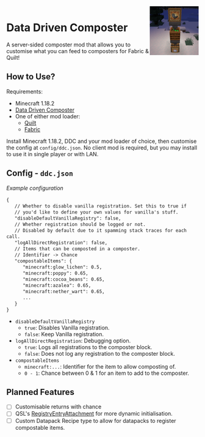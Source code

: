 <img width="128" src="src/main/resources/pack.png" alt="Data Driven Composter Icon" align="right"/>
<div align="left">

# Data Driven Composter

A server-sided composter mod that allows you to customise what you can feed to composters for Fabric & Quilt!

## How to Use?

Requirements:

- Minecraft 1.18.2
- [Data Driven Composter](https://github.com/the-glitch-network/data-driven-composter/releases)
- One of either mod loader:
    - [Quilt](https://quiltmc.org/install)
    - [Fabric](https://fabricmc.net/use)

Install Minecraft 1.18.2, DDC and your mod loader of choice, then customise the config at `config/ddc.json`. No client
mod is required, but you may install to use it in single player or with LAN.

## Config - `ddc.json`

*Example configuration*

```json5
{
   // Whether to disable vanilla registration. Set this to true if
   // you'd like to define your own values for vanilla's stuff.
   "disableDefaultVanillaRegistry": false,
   // Whether registration should be logged or not.
   // Disabled by default due to it spamming stack traces for each call.
   "logAllDirectRegistration": false,
   // Items that can be composted in a composter.
   // Identifier -> Chance
   "compostableItems": {
      "minecraft:glow_lichen": 0.5,
      "minecraft:poppy": 0.65,
      "minecraft:cocoa_beans": 0.65,
      "minecraft:azalea": 0.65,
      "minecraft:nether_wart": 0.65,
      ...
   }
}
```

- `disableDefaultVanillaRegistry`
    - `true`: Disables Vanilla registration.
    - `false`: Keep Vanilla registration.
- `logAllDirectRegistration`: Debugging option.
    - `true`: Logs all registrations to the composter block.
    - `false`: Does not log any registration to the composter block.
- `compostableItems`
    - `minecraft:...`: Identifier for the item to allow composting of.
    - `0 - 1`: Chance between 0 & 1 for an item to add to the composter.

## Planned Features

- [ ] Customisable returns with chance
- [ ] 
  QSL's [RegistryEntryAttachment](https://github.com/QuiltMC/quilt-standard-libraries/blob/1.18/library/data/registry_entry_attachments/src/main/java/org/quiltmc/qsl/registry/attachment/api/RegistryEntryAttachment.java)
  for more dynamic initialisation.
- [ ] Custom Datapack Recipe type to allow for datapacks to register compostable items.

</div>